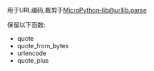 
用于URL编码,裁剪于[MicroPython-lib@urllib.parse](https://github.com/micropython/micropython-lib/tree/master/urllib.parse)

保留以下函数:
- quote
- quote_from_bytes
- urlencode
- quote_plus
